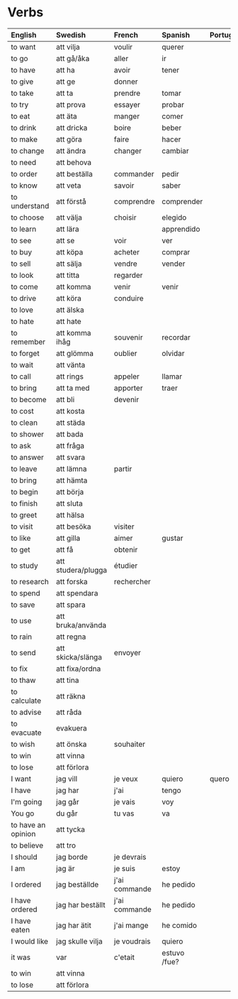 # Verbs

| English            | Swedish            | French        | Spanish      | Portugese | Italian |
| :----------------- | :----------------- | :------------ | :----------- | :-------- | :------ |
| to want            | att vilja          | voulir        | querer       |           |         |
| to go              | att gå/åka         | aller         | ir           |           |         |
| to have            | att ha             | avoir         | tener        |           |         |
| to give            | att ge             | donner        |              |           |         |
| to take            | att ta             | prendre       | tomar        |           |         |
| to try             | att prova          | essayer       | probar       |           |         |
| to eat             | att äta            | manger        | comer        |           |         |
| to drink           | att dricka         | boire         | beber        |           |         |
| to make            | att göra           | faire         | hacer        |           |         |
| to change          | att ändra          | changer       | cambiar      |           |         |
| to need            | att behova         |               |              |           |         |
| to order           | att beställa       | commander     | pedir        |           |         |
| to know            | att veta           | savoir        | saber        |           |         |
| to understand      | att förstå         | comprendre    | comprender   |           |         |
| to choose          | att välja          | choisir       | elegido      |
| to learn           | att lära           |               | apprendido   |
| to see             | att se             | voir          | ver          |           |         |
| to buy             | att köpa           | acheter       | comprar      |           |         |
| to sell            | att sälja          | vendre        | vender       |           |         |
| to look            | att titta          | regarder      |              |           |         |
| to come            | att komma          | venir         | venir        |           |         |
| to drive           | att köra           | conduire      |              |           |         |
| to love            | att älska          |               |              |           |         |
| to hate            | att hate           |               |              |           |         |
| to remember        | att komma ihåg     | souvenir      | recordar     |           |         |
| to forget          | att glömma         | oublier       | olvidar      |
| to wait            | att vänta          |               |              |           |         |
| to call            | att rings          | appeler       | llamar       |           |         |
| to bring           | att ta med         | apporter      | traer        |           |         |
| to become          | att bli            | devenir       |
| to cost            | att kosta          |
| to clean           | att städa          |               |              |           |         |
| to shower          | att bada           |               |              |           |         |
| to ask             | att fråga          |               |              |           |         |
| to answer          | att svara          |               |              |           |         |
| to leave           | att lämna          | partir        |              |           |         |
| to bring           | att hämta          |               |              |           |         |
| to begin           | att börja          |               |              |           |         |
| to finish          | att sluta          |               |              |           |         |
| to greet           | att hälsa          |               |              |           |         |
| to visit           | att besöka         | visiter       |
| to like            | att gilla          | aimer         | gustar       |           |         |
| to get             | att få             | obtenir       |              |
| to study           | att studera/plugga | étudier       |
| to research        | att forska         | rechercher    |              |
| to spend           | att spendara       |               |
| to save            | att spara          |               |
| to use             | att bruka/använda  |
| to rain            | att regna          |
| to send            | att skicka/slänga  | envoyer       |
| to fix             | att fixa/ordna     |
| to thaw            | att tina           |
| to calculate       | att räkna          |
| to advise          | att råda           |
| to evacuate        | evakuera           |
| to wish            | att önska          | souhaiter     |
| to win             | att vinna          |
| to lose            | att förlora        |
| I want             | jag vill           | je veux       | quiero       | quero     |         |
| I have             | jag har            | j'ai          | tengo        |           |         |
| I'm going          | jag går            | je vais       | voy          |           |         |
| You go             | du går             | tu vas        | va           |           |         |
| to have an opinion | att tycka          |               |              |           |         |
| to believe         | att tro            |               |              |           |         |
| I should           | jag borde          | je devrais    |              |           |         |
| I am               | jag är             | je suis       | estoy        |           |         |
| I ordered          | jag beställde      | j'ai commande | he pedido    |           |         |
| I have ordered     | jag har beställt   | j'ai commande | he pedido    |           |         |
| I have eaten       | jag har ätit       | j'ai mange    | he comido    |           |         |
| I would like       | jag skulle vilja   | je voudrais   | quiero       |           |         |
| it was             | var                | c'etait       | estuvo /fue? |           |         |
| to win             | att vinna          |
| to lose            | att förlora        |
